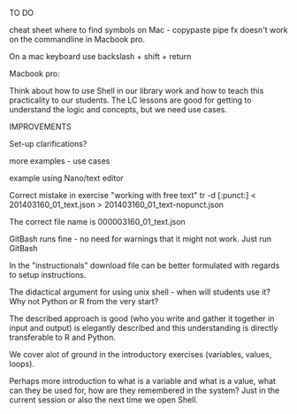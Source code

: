 TO DO

cheat sheet where to find symbols on Mac - copypaste pipe fx doesn't work on the commandline in Macbook pro. 

On a mac keyboard use backslash + shift + return

Macbook pro:

Think about how to use Shell in our library work and how to teach this practicality to our students. The
LC lessons are good for getting to understand the logic and concepts, but we need use cases. 

IMPROVEMENTS

Set-up clarifications?

more examples - use cases

example using Nano/text editor

Correct mistake in exercise "working with free text" tr -d [:punct:] < 201403160_01_text.json > 201403160_01_text-nopunct.json

The correct file name is 000003160_01_text.json


GitBash runs fine - no need for warnings that it might not work. Just run GitBash 

In the "instructionals" download file can be better formulated with regards to setup instructions.

The didactical argument for using unix shell - when will students use it?
Why not Python or R from the very start?

The described approach is good (who you write and gather it together in input and output) is elegantly
described and this understanding is directly transferable to R and Python.

We cover alot of ground in the introductory exercises (variables, values, loops).

Perhaps more introduction to what is a variable and what is a value, what can they be used for, how are they remembered
in the system? Just in the current session or also the next time we open Shell.



